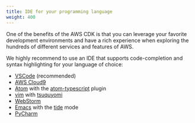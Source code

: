 ```yaml
---
title: IDE for your programming language
weight: 400
---
```


One of the benefits of the AWS CDK is that you can leverage your favorite
development environments and have a rich experience when exploring the hundreds
of different services and features of AWS.

We highly recommend to use an IDE that supports code-completion and syntax 
highlighting for your language of choice:

 - [VSCode](https://code.visualstudio.com) (recommended)
 - [AWS Cloud9](https://aws.amazon.com/cloud9)
 - [Atom](https://atom.io/) with the [atom-typescript](https://atom.io/packages/atom-typescript) plugin
 - [vim](https://www.vim.org/) with [tsuquyomi](https://github.com/Quramy/tsuquyomi)
 - [WebStorm](https://www.jetbrains.com/help/webstorm/typescript-support.html)
 - [Emacs](https://www.gnu.org/software/emacs/) with the [tide](https://github.com/ananthakumaran/tide) mode
 - [PyCharm](https://www.jetbrains.com/pycharm/download/)

